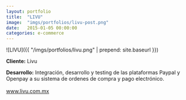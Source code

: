 ```yaml
---
layout:	portfolio
title:	"LIVU"
image:	"imgs/portfolios/livu-post.png"
date:   2015-01-05 00:00:00
categories: e-commerce
---
```

![LIVU]({{ "/imgs/portfolios/livu.png" | prepend: site.baseurl }})

**Cliente:** Livu

**Desarrollo:** Integración, desarrollo y testing de las plataformas Paypal y Openpay a su sistema de ordenes de compra y pago electrónico.
<br><br>
<a class="link" href="https://livu.com.mx/" target="blank"> www.livu.com.mx</a>